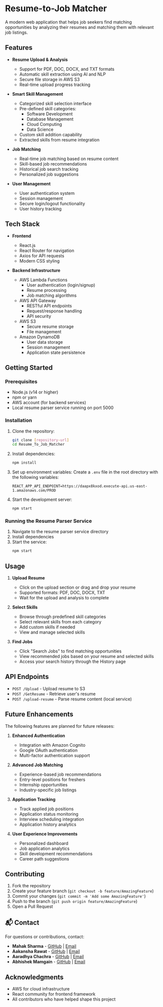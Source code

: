 # Resume-to-Job Matcher

A modern web application that helps job seekers find matching opportunities by analyzing their resumes and matching them with relevant job listings.

## Features

- **Resume Upload & Analysis**
  - Support for PDF, DOC, DOCX, and TXT formats
  - Automatic skill extraction using AI and NLP
  - Secure file storage in AWS S3
  - Real-time upload progress tracking

- **Smart Skill Management**
  - Categorized skill selection interface
  - Pre-defined skill categories:
    - Software Development
    - Database Management
    - Cloud Computing
    - Data Science
  - Custom skill addition capability
  - Extracted skills from resume integration

- **Job Matching**
  - Real-time job matching based on resume content
  - Skill-based job recommendations
  - Historical job search tracking
  - Personalized job suggestions

- **User Management**
  - User authentication system
  - Session management
  - Secure login/logout functionality
  - User history tracking

## Tech Stack

- **Frontend**
  - React.js
  - React Router for navigation
  - Axios for API requests
  - Modern CSS styling

- **Backend Infrastructure**
  - AWS Lambda Functions
    - User authentication (login/signup)
    - Resume processing
    - Job matching algorithms
  - AWS API Gateway
    - RESTful API endpoints
    - Request/response handling
    - API security
  - AWS S3
    - Secure resume storage
    - File management
  - Amazon DynamoDB
    - User data storage
    - Session management
    - Application state persistence

## Getting Started

### Prerequisites

- Node.js (v14 or higher)
- npm or yarn
- AWS account (for backend services)
- Local resume parser service running on port 5000

### Installation

1. Clone the repository:
   ```bash
   git clone [repository-url]
   cd Resume_To_Job_Matcher
   ```

2. Install dependencies:
   ```bash
   npm install
   ```

3. Set up environment variables:
   Create a `.env` file in the root directory with the following variables:
   ```
   REACT_APP_API_ENDPOINT=https://daapx8kxod.execute-api.us-east-1.amazonaws.com/PROD
   ```

4. Start the development server:
   ```bash
   npm start
   ```

### Running the Resume Parser Service

1. Navigate to the resume parser service directory
2. Install dependencies
3. Start the service:
   ```bash
   npm start
   ```

## Usage

1. **Upload Resume**
   - Click on the upload section or drag and drop your resume
   - Supported formats: PDF, DOC, DOCX, TXT
   - Wait for the upload and analysis to complete

2. **Select Skills**
   - Browse through predefined skill categories
   - Select relevant skills from each category
   - Add custom skills if needed
   - View and manage selected skills

3. **Find Jobs**
   - Click "Search Jobs" to find matching opportunities
   - View recommended jobs based on your resume and selected skills
   - Access your search history through the History page

## API Endpoints

- `POST /Upload` - Upload resume to S3
- `POST /GetResume` - Retrieve user's resume
- `POST /upload-resume` - Parse resume content (local service)

## Future Enhancements

The following features are planned for future releases:

1. **Enhanced Authentication**
   - Integration with Amazon Cognito
   - Google OAuth authentication
   - Multi-factor authentication support

2. **Advanced Job Matching**
   - Experience-based job recommendations
   - Entry-level positions for freshers
   - Internship opportunities
   - Industry-specific job listings

3. **Application Tracking**
   - Track applied job positions
   - Application status monitoring
   - Interview scheduling integration
   - Application history analytics

4. **User Experience Improvements**
   - Personalized dashboard
   - Job application analytics
   - Skill development recommendations
   - Career path suggestions

## Contributing

1. Fork the repository
2. Create your feature branch (`git checkout -b feature/AmazingFeature`)
3. Commit your changes (`git commit -m 'Add some AmazingFeature'`)
4. Push to the branch (`git push origin feature/AmazingFeature`)
5. Open a Pull Request

## 📬 Contact
For questions or contributions, contact:
- **Mahak Sharma** - [GitHub](https://github.com/Mahak-Sharma) | [Email](mailto:mahaksharma0227@gmail.com)
- **Aakansha Rawat** - [GitHub](https://github.com/aakansharawat) | [Email](mailto:aakansharawat1234@gmail.com)
- **Aaradhya Chachra** - [GitHub](https://github.com/Aaradhya2005) | [Email](mailto:aaradhyachachra779@gmail.com)
- **Abhishek Mamgain** - [GitHub](https://github.com/AbhishekMamgain7) | [Email](mailto:abhishekmamgain799@gmail.com)

## Acknowledgments

- AWS for cloud infrastructure
- React community for frontend framework
- All contributors who have helped shape this project
